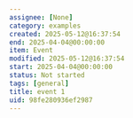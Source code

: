 ```yaml
---
assignee: [None]
category: examples
created: 2025-05-12@16:37:54
end: 2025-04-04@00:00:00
item: Event
modified: 2025-05-12@16:37:54
start: 2025-04-04@00:00:00
status: Not started
tags: [general]
title: event 1
uid: 98fe280936ef2987
---
```


